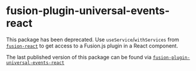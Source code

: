 # fusion-plugin-universal-events-react

This package has been deprecated. Use `useService`/`withServices` from [`fusion-react`](https://engdocs.uberinternal.com/docs/web/api/fusion-react/#withservices) to get access to a Fusion.js plugin in a React component.

The last published version of this package can be found via [`fusion-plugin-universal-events-react`](https://github.com/fusionjs/fusionjs/tree/releases/2020-02-25/191013/wispy-silence/fusion-plugin-universal-events-react)
